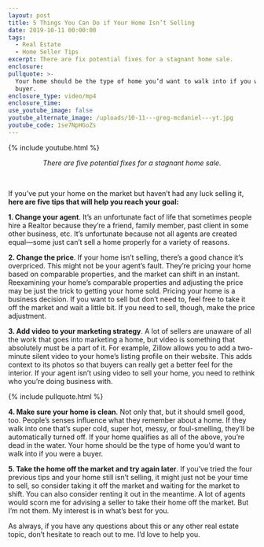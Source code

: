 ```yaml
---
layout: post
title: 5 Things You Can Do if Your Home Isn’t Selling
date: 2019-10-11 00:00:00
tags:
  - Real Estate
  - Home Seller Tips
excerpt: There are fix potential fixes for a stagnant home sale.
enclosure:
pullquote: >-
  Your home should be the type of home you’d want to walk into if you were a
  buyer.
enclosure_type: video/mp4
enclosure_time:
use_youtube_image: false
youtube_alternate_image: /uploads/10-11---greg-mcdaniel---yt.jpg
youtube_code: 1se7NpHGoZs
---
```


{% include youtube.html %}

<center><em>There are five potential fixes for a stagnant home sale.</em></center>

&nbsp;

If you’ve put your home on the market but haven’t had any luck selling it, **here are five tips that will help you reach your goal:**

**1\. Change your agent**. It’s an unfortunate fact of life that sometimes people hire a Realtor because they’re a friend, family member, past client in some other business, etc. It’s unfortunate because not all agents are created equal—some just can’t sell a home properly for a variety of reasons.

**2\. Change the price**. If your home isn’t selling, there’s a good chance it’s overpriced. This might not be your agent’s fault. They’re pricing your home based on comparable properties, and the market can shift in an instant. Reexamining your home’s comparable properties and adjusting the price may be just the trick to getting your home sold. Pricing your home is a business decision. If you want to sell but don’t need to, feel free to take it off the market and wait a little bit. If you need to sell, though, make the price adjustment.

**3\. Add video to your marketing strategy**. A lot of sellers are unaware of all the work that goes into marketing a home, but video is something that absolutely must be a part of it. For example, Zillow allows you to add a two-minute silent video to your home’s listing profile on their website. This adds context to its photos so that buyers can really get a better feel for the interior. If your agent isn’t using video to sell your home, you need to rethink who you’re doing business with.

{% include pullquote.html %}

**4\. Make sure your home is clean**. Not only that, but it should smell good, too. People’s senses influence what they remember about a home. If they walk into one that’s super cold, super hot, messy, or foul-smelling, they’ll be automatically turned off. If your home qualifies as all of the above, you’re dead in the water. Your home should be the type of home you’d want to walk into if you were a buyer.

**5\. Take the home off the market and try again later**. If you’ve tried the four previous tips and your home still isn’t selling, it might just not be your time to sell, so consider taking it off the market and waiting for the market to shift. You can also consider renting it out in the meantime. A lot of agents would scorn me for advising a seller to take their home off the market. But I’m not them. My interest is in what’s best for you.

As always, if you have any questions about this or any other real estate topic, don’t hesitate to reach out to me. I’d love to help you.